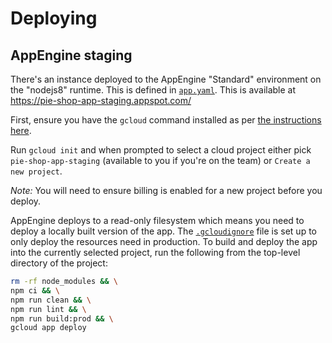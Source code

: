 # Deploying

## AppEngine staging

There's an instance deployed to the AppEngine "Standard" environment on the
"nodejs8" runtime. This is defined in [`app.yaml`](app.yaml). This is available
at https://pie-shop-app-staging.appspot.com/

First, ensure you have the `gcloud` command installed as per [the instructions
here](https://cloud.google.com/sdk/gcloud/).

Run `gcloud init` and when prompted to select a cloud project either pick
`pie-shop-app-staging` (available to you if you're on the team) or `Create a new
project`.

*Note:* You will need to ensure billing is enabled for a new project before you
deploy.

AppEngine deploys to a read-only filesystem which means you need to deploy a
locally built version of the app. The [`.gcloudignore`](.gcloudignore) file is
set up to only deploy the resources need in production. To build and deploy the
app into the currently selected project, run the following from the top-level
directory of the project:

```sh
rm -rf node_modules && \
npm ci && \
npm run clean && \
npm run lint && \
npm run build:prod && \
gcloud app deploy
```

